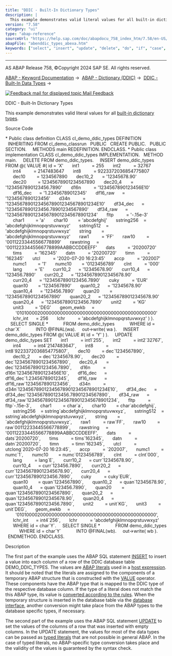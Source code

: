 ```yaml
---
title: "DDIC - Built-In Dictionary Types"
description: |
  This example demonstrates valid literal values for all built-in dictionary types(https://help.sap.com/doc/abapdocu_758_index_htm/7.58/en-US/abenddic_builtin_types.htm). Source Code  Public class definition CLASS cl_demo_ddic_types DEFINITION INHERITING FROM cl_demo_classrun PUBLIC CREATE PU
version: "7.58"
category: "ui"
type: "abap-reference"
sourceUrl: "https://help.sap.com/doc/abapdocu_758_index_htm/7.58/en-US/abenddic_types_abexa.htm"
abapFile: "abenddic_types_abexa.htm"
keywords: ["select", "insert", "update", "delete", "do", "if", "case", "try", "method", "class", "data", "types", "abenddic", "abexa"]
---
```


* * *

AS ABAP Release 758, ©Copyright 2024 SAP SE. All rights reserved.

[ABAP - Keyword Documentation](https://help.sap.com/doc/abapdocu_758_index_htm/7.58/en-US/abenabap.htm) →  [ABAP - Dictionary (DDIC)](https://help.sap.com/doc/abapdocu_758_index_htm/7.58/en-US/abenabap_dictionary.htm) →  [DDIC - Built-In Data Types](https://help.sap.com/doc/abapdocu_758_index_htm/7.58/en-US/abenddic_builtin_types_intro.htm) → 

 [![](Mail.gif?object=Mail.gif "Feedback mail for displayed topic") Mail Feedback](mailto:f1_help@sap.com?subject=Feedback%20on%20ABAP%20Documentation&body=Document:%20DDIC%20-%20Built-In%20Dictionary%20Types%2C%20ABENDDIC_TYPES_ABEXA%2C%20758%0D%0A%0D%0AError:%0D%0A%0D%0A%0D%0A%0D%0ASuggestion%20for%20improvement:)

DDIC - Built-In Dictionary Types

This example demonstrates valid literal values for all [built-in dictionary types](https://help.sap.com/doc/abapdocu_758_index_htm/7.58/en-US/abenddic_builtin_types.htm).

Source Code   

\* Public class definition
CLASS cl\_demo\_ddic\_types DEFINITION
  INHERITING FROM cl\_demo\_classrun
  PUBLIC
  CREATE PUBLIC.
  PUBLIC SECTION.
    METHODS main REDEFINITION.
ENDCLASS.
\* Public class implementation
CLASS cl\_demo\_ddic\_types IMPLEMENTATION.
  METHOD main.
    DELETE FROM demo\_ddic\_types.
    INSERT demo\_ddic\_types FROM @( VALUE #( id = 'X'
      int1          = 255
      int2          = 32767
      int4          = 2147483647
      int8          = 9223372036854775807
      dec10         = 1234567890
      dec10\_2       = '12345678.90'
      dec20         = 12345678901234567890
      dec20\_4       = '1234567890123456.7890'
      d16n          = '1234567890123456E10'
      df16\_dec      = '1.23456789012345'
      df16\_raw      = '1234567890123456'
      d34n          = '1234567890123456789012345678901234E10'
      df34\_dec      = '1234567890123456.78901234567890'
      df34\_raw      = '1234567890123456789012345678901234'
      fltp          = '-.15e-3'
      char1         = 'a'
      char10        = 'abcdefghij'
      sstring256    = 'abcdefghijklmnopqrstuvwxyz'
      sstring512    = 'abcdefghijklmnopqrstuvwxyz'
      string        = 'abcdefghijklmnopqrstuvwxyz'
      raw1          = 'FF'
      raw10         = '00112233445566778899'
      rawstring     = '00112233445566778899AABBCCDDEEFF'
      dats          = '20200720'
      tims          = '162345'
      datn          = '20200720'
      timn          = '162345'
      utcl          = '2020-07-20 16:23:45'
      accp          = '202007'
      numc1         = '1'
      numc10        = '0123456789'
      clnt          = '000'
      lang          = 'E'
      curr10\_2      = '12345678.90'
      curr10\_4      = '123456.7890'
      curr20\_2      = '123456789012345678.90'
      curr20\_4      = '1234567890123456.7890'
      cuky          = 'EUR'
      quan10        = '1234567890'
      quan10\_2      = '12345678.90'
      quan10\_4      = '123456.7890'
      quan20        = '12345678901234567890'
      quan20\_2      = '123456789012345678.90'
      quan20\_4      = '1234567890123456.7890'
      unit2         = 'KG'
      unit3         = 'DEG'
      geom\_ewkb     =
        '01010000200000000000000000000000000000000000000000'
      lchr\_int      = 256
      lchr          = 'abcdefghijklmnopqrstuvwxyz' ) ).
    SELECT SINGLE \*
           FROM demo\_ddic\_types
           WHERE id = char\`X\`
           INTO @FINAL(wa).
    out->write( wa ).
    INSERT demo\_ddic\_types FROM @( VALUE #( id = 'Y' ) ).
    UPDATE demo\_ddic\_types SET
      int1          = int1\`255\`,
      int2          = int2\`32767\`,
      int4          = int4\`2147483647\`,
      int8          = int8\`9223372036854775807\`,
      dec10         = dec\`1234567890\`,
      dec10\_2       = dec\`12345678.90\`,
      dec20         = dec\`12345678901234567890\`,
      dec20\_4       = dec\`1234567890123456.7890\`,
      d16n          = d16n\`1234567890123456E10\`,
      df16\_dec      = df16\_dec\`1.23456789012345\`,
      df16\_raw      = df16\_raw\`1234567890123456\`,
      d34n          = d34n\`1234567890123456789012345678901234E10\`,
      df34\_dec      = df34\_dec\`1234567890123456.78901234567890\`,
      df34\_raw      = df34\_raw\`1234567890123456789012345678901234\`,
      fltp          = fltp\`-.15e-3\`,
      char1         = char\`a\`,
      char10        = char\`abcdefghij\`,
      sstring256    = sstring\`abcdefghijklmnopqrstuvwxyz\`,
      sstring512    = sstring\`abcdefghijklmnopqrstuvwxyz\`,
      string        = \`abcdefghijklmnopqrstuvwxyz\`,
      raw1          = raw\`FF\`,
      raw10         = raw\`00112233445566778899\`,
      rawstring     = '00112233445566778899AABBCCDDEEFF',
      dats          = dats\`20200720\`,
      tims          = tims\`162345\`,
      datn          = datn\`20200720\`,
      timn          = timn\`162345\`,
      utcl          = utclong\`2020-07-20 16:23:45\`,
      accp          = \`202007\`,
      numc1         = numc\`1\`,
      numc10        = numc\`0123456789\`,
      clnt          = clnt\`000\`,
      lang          = lang\`E\`,
      curr10\_2      = curr\`12345678.90\`,
      curr10\_4      = curr\`123456.7890\`,
      curr20\_2      = curr\`123456789012345678.90\`,
      curr20\_4      = curr\`1234567890123456.7890\`,
      cuky          = cuky\`EUR\`,
      quan10        = quan\`1234567890\`,
      quan10\_2      = quan\`12345678.90\`,
      quan10\_4      = quan\`123456.7890\`,
      quan20        = quan\`12345678901234567890\`,
      quan20\_2      = quan\`123456789012345678.90\`,
      quan20\_4      = quan\`1234567890123456.7890\`,
      unit2         = unit\`KG\`,
      unit3         = unit\`DEG\`,
      geom\_ewkb     =
        '01010000200000000000000000000000000000000000000000',
      lchr\_int      = int4\`256\`,
      lchr          = 'abcdefghijklmnopqrstuvwxyz'
      WHERE id = char\`Y\`.
    SELECT SINGLE \*
           FROM demo\_ddic\_types
           WHERE id = char\`Y\`
           INTO @FINAL(wb).
    out->write( wb ).
  ENDMETHOD.
ENDCLASS.

Description   

The first part of the example uses the ABAP SQL statement [INSERT](https://help.sap.com/doc/abapdocu_758_index_htm/7.58/en-US/abapinsert_dbtab.htm) to insert a value into each column of a row of the DDIC database table DEMO\_DDIC\_TYPES. The values are [ABAP literals](https://help.sap.com/doc/abapdocu_758_index_htm/7.58/en-US/abenabap_sql_literals.htm) used in a [host expression](https://help.sap.com/doc/abapdocu_758_index_htm/7.58/en-US/abenabap_sql_host_expressions.htm). It should be noted that the literals are assigned to the components of a temporary ABAP structure that is constructed with the [VALUE](https://help.sap.com/doc/abapdocu_758_index_htm/7.58/en-US/abenconstructor_expression_value.htm) operator. These components have the ABAP type that is mapped to the DDIC type of the respective database column. If the type of a literal does not match the this ABAP type, its value is [converted according to the rules](https://help.sap.com/doc/abapdocu_758_index_htm/7.58/en-US/abenconversion_elementary.htm). When the temporary structure is inserted in the database table via the [database interface](https://help.sap.com/doc/abapdocu_758_index_htm/7.58/en-US/abendatabase_interface_glosry.htm "Glossary Entry"), another conversion might take place from the ABAP types to the database specific types, if necessary.

The second part of the example uses the ABAP SQL statement [UPDATE](https://help.sap.com/doc/abapdocu_758_index_htm/7.58/en-US/abapinsert_dbtab.htm) to set the values of the columns of a row that was inserted with empty columns. In the UPDATE statement, the values for most of the data types can be passed as [typed literals](https://help.sap.com/doc/abapdocu_758_index_htm/7.58/en-US/abenabap_sql_typed_literals.htm) that are not possible in general ABAP. In the case of typed literals, no ABAP-specific type conversion takes place and the validity of the values is guaranteed by the syntax check.